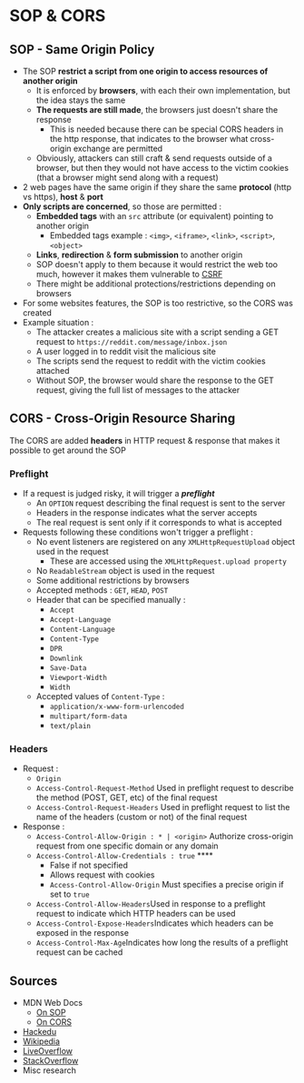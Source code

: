 # SOP & CORS

## SOP - Same Origin Policy

* The SOP **restrict a script from one origin to access resources of another origin**
  * It is enforced by **browsers**, with each their own implementation, but the idea stays the same
  * **The requests are still made**, the browsers just doesn't share the response
    * This is needed because there can be special CORS headers in the http response, that indicates to the browser what cross-origin exchange are permitted 
  * Obviously, attackers can still craft & send requests outside of a browser, but then they would not have access to the victim cookies \(that a browser might send along with a request\)
* 2 web pages have the same origin if they share the same **protocol** \(http vs https\), **host** & **port**
* **Only scripts are concerned**, so those are permitted :
  * **Embedded tags** with an `src` attribute \(or equivalent\) pointing to another origin
    * Embedded tags example : `<img>`, `<iframe>`, `<link>`, `<script>`, `<object>`
  * **Links**, **redirection** & **form submission** to another origin
  * SOP doesn't apply to them because it would restrict the web too much, however it makes them vulnerable to [CSRF](https://zcugni.gitbook.io/notes/pen-test/vulnerabilities/csrf)
  * There might be additional protections/restrictions depending on browsers
* For some websites features, the SOP is too restrictive, so the CORS was created
* Example situation :
  * The attacker creates a malicious site with a script sending a GET request to `https://reddit.com/message/inbox.json`
  * A user logged in to reddit visit the malicious site
  * The scripts send the request to reddit with the victim cookies attached
  * Without SOP, the browser would share the response to the GET request, giving the full list of messages to the attacker

## CORS - Cross-Origin Resource Sharing

The CORS are added **headers** in HTTP request & response that makes it possible to get around the SOP

### Preflight

* If a request is judged risky, it will trigger a _**preflight**_
  * An `OPTION` request describing the final request is sent to the server
  * Headers in the response indicates what the server accepts
  * The real request is sent only if it corresponds to what is accepted
* Requests following these conditions won't trigger a preflight :
  * No event listeners are registered on any `XMLHttpRequestUpload` object used in the request
    * These are accessed using the `XMLHttpRequest.upload property`
  * No `ReadableStream` object is used in the request
  * Some additional restrictions by browsers
  * Accepted methods : `GET`, `HEAD`, `POST`
  * Header that can be specified manually :
    * `Accept`
    * `Accept-Language`
    * `Content-Language`
    * `Content-Type`
    * `DPR`
    * `Downlink`
    * `Save-Data`
    * `Viewport-Width`
    * `Width`
  * Accepted values of `Content-Type` :
    * `application/x-www-form-urlencoded`
    * `multipart/form-data`
    * `text/plain`

### Headers

* Request :
  * `Origin`
  * `Access-Control-Request-Method` Used in preflight request to describe the method \(POST, GET, etc\) of the final request
  * `Access-Control-Request-Headers` Used in preflight request to list the name of the headers \(custom or not\) of the final request
* Response :
  * `Access-Control-Allow-Origin : * | <origin>` Authorize cross-origin request from one specific domain or any domain
  * `Access-Control-Allow-Credentials : true` ****
    * False if not specified
    * Allows request with cookies
    * `Access-Control-Allow-Origin` Must specifies a precise origin if set to `true`
  * `Access-Control-Allow-Headers`Used in response to a preflight request to indicate which HTTP headers can be used 
  * `Access-Control-Expose-Headers`Indicates which headers can be exposed in the response
  * `Access-Control-Max-Age`Indicates how long the results of a preflight request can be cached

## Sources

* MDN Web Docs
  * [On SOP](https://developer.mozilla.org/en-US/docs/Web/Security/Same-origin_policy)
  * [On CORS](https://developer.mozilla.org/en-US/docs/Web/HTTP/CORS)
* [Hackedu](https://www.hackedu.com/blog/same-origin-policy-and-cross-origin-resource-sharing-cors#:~:text=The%20same%2Dorigin%20policy%20is,when%20it%20was%20first%20created.)
* [Wikipedia](https://en.wikipedia.org/wiki/Same-origin_policy#:~:text=The%20concept%20of%20same%2Dorigin,Document%20Object%20Model%20%28DOM%29.)
* [LiveOverflow](https://www.youtube.com/watch?v=KaEj_qZgiKY)
* [StackOverflow](https://softwareengineering.stackexchange.com/questions/285377/why-does-sop-permit-cross-origin-form-submissions)
* Misc research

